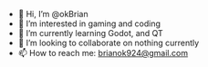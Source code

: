 - 👋 Hi, I’m @okBrian
- 👀 I’m interested in gaming and coding
- 🌱 I’m currently learning Godot, and QT
- 💞️ I’m looking to collaborate on nothing currently
- 📫 How to reach me: brianok924@gmail.com

<!---
okBrian/okBrian is a ✨ special ✨ repository because its `README.md` (this file) appears on your GitHub profile.
You can click the Preview link to take a look at your changes.
--->
